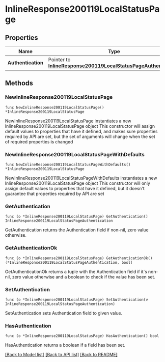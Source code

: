 # InlineResponse200119LocalStatusPage

## Properties

Name | Type | Description | Notes
------------ | ------------- | ------------- | -------------
**Authentication** | Pointer to [**InlineResponse200119LocalStatusPageAuthentication**](InlineResponse200119LocalStatusPageAuthentication.md) |  | [optional] 

## Methods

### NewInlineResponse200119LocalStatusPage

`func NewInlineResponse200119LocalStatusPage() *InlineResponse200119LocalStatusPage`

NewInlineResponse200119LocalStatusPage instantiates a new InlineResponse200119LocalStatusPage object
This constructor will assign default values to properties that have it defined,
and makes sure properties required by API are set, but the set of arguments
will change when the set of required properties is changed

### NewInlineResponse200119LocalStatusPageWithDefaults

`func NewInlineResponse200119LocalStatusPageWithDefaults() *InlineResponse200119LocalStatusPage`

NewInlineResponse200119LocalStatusPageWithDefaults instantiates a new InlineResponse200119LocalStatusPage object
This constructor will only assign default values to properties that have it defined,
but it doesn't guarantee that properties required by API are set

### GetAuthentication

`func (o *InlineResponse200119LocalStatusPage) GetAuthentication() InlineResponse200119LocalStatusPageAuthentication`

GetAuthentication returns the Authentication field if non-nil, zero value otherwise.

### GetAuthenticationOk

`func (o *InlineResponse200119LocalStatusPage) GetAuthenticationOk() (*InlineResponse200119LocalStatusPageAuthentication, bool)`

GetAuthenticationOk returns a tuple with the Authentication field if it's non-nil, zero value otherwise
and a boolean to check if the value has been set.

### SetAuthentication

`func (o *InlineResponse200119LocalStatusPage) SetAuthentication(v InlineResponse200119LocalStatusPageAuthentication)`

SetAuthentication sets Authentication field to given value.

### HasAuthentication

`func (o *InlineResponse200119LocalStatusPage) HasAuthentication() bool`

HasAuthentication returns a boolean if a field has been set.


[[Back to Model list]](../README.md#documentation-for-models) [[Back to API list]](../README.md#documentation-for-api-endpoints) [[Back to README]](../README.md)


